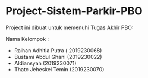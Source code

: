 # Project-Sistem-Parkir-PBO
Project ini dibuat untuk memenuhi Tugas Akhir PBO:

Nama Kelompok :
- Raihan Adhitia Putra ( 2019230068)
- Bustami Abdul Ghani (2019230022)
- Aldiansyah (2019230071)
- Thatc Jeheskel Temin (2019230070)
